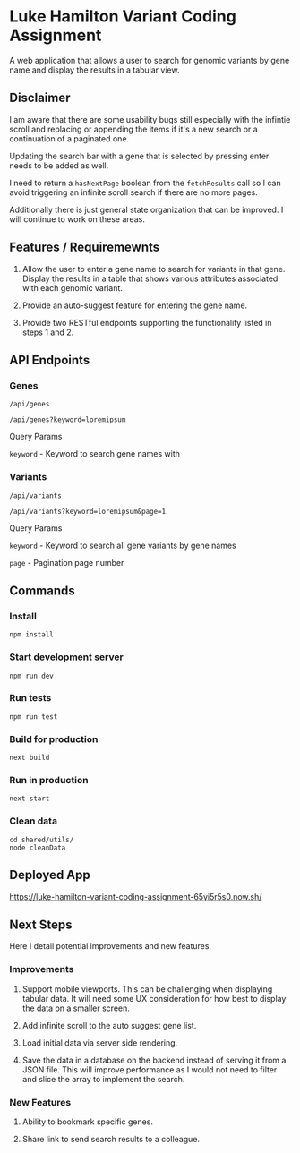 # Luke Hamilton Variant Coding Assignment

A web application that allows a user to search for genomic variants by gene name and display the results in a tabular view.

## Disclaimer

I am aware that there are some usability bugs still especially with the infintie scroll and replacing or appending the items if it's a new search or a continuation of a paginated one.

Updating the search bar with a gene that is selected by pressing enter needs to be added as well.

I need to return a `hasNextPage` boolean from the `fetchResults` call so I can avoid triggering an infinite scroll search if there are no more pages.

Additionally there is just general state organization that can be improved. I will continue to work on these areas.

## Features / Requiremewnts

1. Allow the user to enter a gene name to search for variants in that gene. Display the results in a table that shows various attributes associated with each genomic variant.

2. Provide an auto-suggest feature for entering the gene name.

3. Provide two RESTful endpoints supporting the functionality listed in steps 1 and 2.

## API Endpoints

### Genes

`/api/genes`

`/api/genes?keyword=loremipsum`

Query Params

`keyword` - Keyword to search gene names with

### Variants

`/api/variants`

`/api/variants?keyword=loremipsum&page=1`

Query Params

`keyword` - Keyword to search all gene variants by gene names

`page` - Pagination page number

## Commands

### Install

`npm install`

### Start development server

`npm run dev`

### Run tests

`npm run test`

### Build for production

`next build`

### Run in production

`next start`

### Clean data

```
cd shared/utils/
node cleanData
```

## Deployed App

https://luke-hamilton-variant-coding-assignment-65yi5r5s0.now.sh/

## Next Steps

Here I detail potential improvements and new features.

### Improvements

1. Support mobile viewports. This can be challenging when displaying tabular data. It will need some UX consideration for how best to display the data on a smaller screen.

2. Add infinite scroll to the auto suggest gene list.

3. Load initial data via server side rendering.

4. Save the data in a database on the backend instead of serving it from a JSON file. This will improve performance as I would not need to filter and slice the array to implement the search.

### New Features

1. Ability to bookmark specific genes.

2. Share link to send search results to a colleague.
